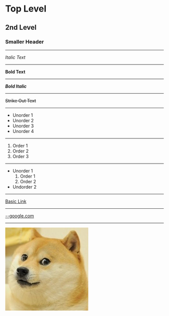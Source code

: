 # Top Level
## 2nd Level
### Smaller Header
---
_Italic Text_

---

**Bold Text**

---

**_Bold Italic_**

---

~~Strike Out Text~~

---

- Unorder 1
- Unorder 2
- Unorder 3
- Unorder 4

---

1. Order 1
2. Order 2
3. Order 3

---

- Unorder 1
    1. Order 1
    2. Order 2
- Undorder 2

---

[Basic Link](google.com)

---

[--google.com](google.com)

---

![Doge](images/doge.jfif "Doge")